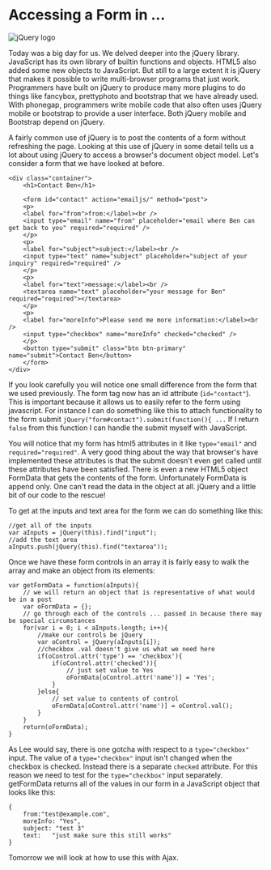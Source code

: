 Accessing a Form in ...
=======================

![jQuery logo](http://upload.wikimedia.org/wikipedia/commons/8/81/JQuery_logo_text.svg "jQuery logo")

Today was a big day for us. We delved deeper into the jQuery library. JavaScript has its own library of builtin functions and objects. HTML5 also added some new objects to JavaScript. But still to a large extent it is jQuery that makes it possible to write multi-browser programs that just work. Programmers have built on jQuery to produce many more plugins to do things like fancybox, prettyphoto and bootstrap that we have already used. With phonegap, programmers write mobile code that also often uses jQuery mobile or bootstrap to provide a user interface. Both jQuery mobile and Bootstrap depend on jQuery.

A fairly common use of jQuery is to post the contents of a form without refreshing the page. Looking at this use of jQuery in some detail tells us a lot about using jQuery to access a browser's document object model. Let's consider a form that we have looked at before.

	<div class="container">
		<h1>Contact Ben</h1>
		
		<form id="contact" action="emailjs/" method="post">
		<p>
		<label for="from">from:</label><br />
		<input type="email" name="from" placeholder="email where Ben can get back to you" required="required" />
		</p> 
		<p>
		<label for="subject">subject:</label><br />
		<input type="text" name="subject" placeholder="subject of your inquiry" required="required" />
		</p> 
		<p>
		<label for="text">message:</label><br />
		<textarea name="text" placeholder="your message for Ben" required="required"></textarea>
		</p>
		<p>
		<label for="moreInfo">Please send me more information:</label><br />
		<input type="checkbox" name="moreInfo" checked="checked" />
		</p> 
		<button type="submit" class="btn btn-primary" name="submit">Contact Ben</button>
		</form>
	</div>

If you look carefully you will notice one small difference from the form that we used previously. The form tag now has an id attribute (`id="contact"`). This is important because it allows us to easily refer to the form using javascript. For instance I can do something like this to attach functionality to the form submit `jQuery("form#contact").submit(function(){ ...` If I return `false` from this function I can handle the submit myself with JavaScript.

You will notice that my form has html5 attributes in it like `type="email"` and `required="required"`. A very good thing about the way that browser's have implemented these attributes is that the submit doesn't even get called until these attributes have been satisfied. There is even a new HTML5 object FormData that gets the contents of the form. Unfortunately FormData is append only. One can't read the data in the object at all. jQuery and a little bit of our code to the rescue!

To get at the inputs and text area for the form we can do something like this:

	//get all of the inputs
	var aInputs = jQuery(this).find("input");
	//add the text area
	aInputs.push(jQuery(this).find("textarea"));
 
Once we have these form controls in an array it is fairly easy to walk the array and make an object from its elements:

	var getFormData = function(aInputs){
		// we will return an object that is representative of what would be in a post
		var oFormData = {};
		// go through each of the controls ... passed in because there may be special circumstances
		for(var i = 0; i < aInputs.length; i++){
			//make our controls be jQuery
			var oControl = jQuery(aInputs[i]);
			//checkbox .val doesn't give us what we need here
			if(oControl.attr('type') == 'checkbox'){
				if(oControl.attr('checked')){
					// just set value to Yes
					oFormData[oControl.attr('name')] = 'Yes';
				}
			}else{
				// set value to contents of control
				oFormData[oControl.attr('name')] = oControl.val();
			}
		}
		return(oFormData);
	}

As Lee would say, there is one gotcha with respect to a `type="checkbox"` input. The value of a `type="checkbox"` input isn't changed when the checkbox is checked. Instead there is a separate `checked` attribute. For this reason we need to test for the `type="checkbox"` input separately. getFormData returns all of the values in our form in a JavaScript object that looks like this:

	{
		from:"test@example.com",
		moreInfo: "Yes",
		subject: "test 3"
		text:	"just make sure this still works" 
	}
	
Tomorrow we will look at how to use this with Ajax.